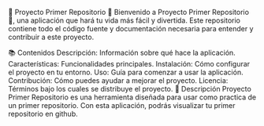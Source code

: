 🌟 Proyecto Primer Repositorio 🌟
Bienvenido a Proyecto Primer Repositorio 🚀, una aplicación que hará tu vida más fácil y divertida. Este repositorio contiene todo el código fuente y documentación necesaria para entender y contribuir a este proyecto.

📚 Contenidos
Descripción: Información sobre qué hace la aplicación.
Características: Funcionalidades principales.
Instalación: Cómo configurar el proyecto en tu entorno.
Uso: Guía para comenzar a usar la aplicación.
Contribución: Cómo puedes ayudar a mejorar el proyecto.
Licencia: Términos bajo los cuales se distribuye el proyecto.
📜 Descripción
Proyecto Primer Repositorio es una herramienta diseñada para usar como practica de un primer repositorio. Con esta aplicación, podrás visualizar tu primer repositorio en github.
